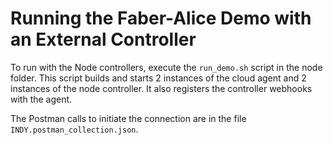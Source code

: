 # Running the Faber-Alice Demo with an External Controller

To run with the Node controllers, execute the ```run_demo.sh``` script in the node folder.  This script builds and starts 2 instances of the cloud agent and 2 instances of the node controller.  It also registers the controller webhooks with the agent.

The Postman calls to initiate the connection are in the file ```INDY.postman_collection.json```.